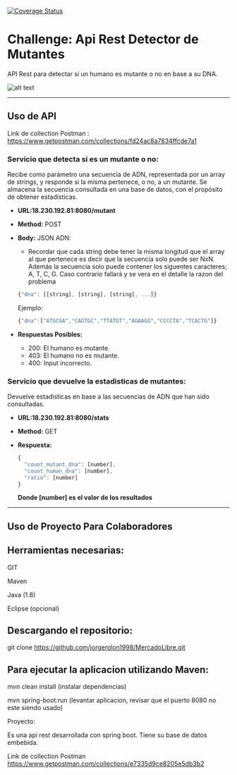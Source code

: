 [![Coverage Status](https://coveralls.io/repos/github/jorgerolon1998/MercadoLibre/badge.svg?branch=main)](https://coveralls.io/github/jorgerolon1998/MercadoLibre?branch=main)
# Challenge: Api Rest Detector de Mutantes

API Rest para detectar si un humano es mutante o no en base a su DNA. 

![alt text](https://cdn.hobbyconsolas.com/sites/navi.axelspringer.es/public/styles/1200/public/media/image/2019/03/magneto.jpg?itok=_9OggBiS)

_________________________________________________

## Uso de API

Link de collection Postman : https://www.getpostman.com/collections/fd24ac8a7834ffcde7a1 


### Servicio que detecta si es un mutante o no: 

Recibe como parámetro una secuencia de ADN, representada por un array de strings, y responde si la misma pertenece, o no, a un mutante. Se almacena la secuencia consultada en una base de datos, con el propósito de obtener estadísticas. 

- **URL:18.230.192.81:8080/mutant**

- **Method:** POST

- **Body:** JSON ADN:

  * Recordar que cada string debe tener la misma longitud que el array al que pertenece es decir que la secuencia solo puede ser NxN. Además la secuencia solo puede contener los siguentes caracteres; A, T, C, G. Caso contrario fallará y se vera en el detalle la razon del problema


  ```javascript
  {"dna": [[string], [string], [string], ...]}
  ```
  Ejemplo:

  ```javascript
  {"dna":["ATGCGA","CAGTGC","TTATGT","AGAAGG","CCCCTA","TCACTG"]}
  ``` 
 - **Respuestas Posibles:** 
  
    - 200: El humano es mutante. 
    - 403: El humano no es mutante.
    - 400: Input incorrecto. 
    

### Servicio que devuelve la estadisticas de mutantes:

Devuelve estadísticas en base a las secuencias de ADN que han sido consultadas. 

- **URL:18.230.192.81:8080/stats**

- **Method:** GET

- **Respuesta:** 

  ```javascript
  {
    "count_mutant_dna": [number],
    "count_human_dna": [number],
    "ratio": [number]
  }
  ```
  **Donde [number] es el valor de los resultados**
_________________________________________________

## Uso de Proyecto Para Colaboradores

## Herramientas necesarias:

GIT

Maven

Java (1.8)

Eclipse (opcional)

## Descargando el repositorio:

git clone https://github.com/jorgerolon1998/MercadoLibre.git

## Para ejecutar la aplicacion utilizando Maven:

mvn clean install (instalar dependencias)

mvn spring-boot:run (levantar aplicacion, revisar que el puerto 8080 no este siendo usado)

Proyecto:

Es una api rest desarrollada con spring boot. Tiene su base de datos embebida.

Link de collection Postman https://www.getpostman.com/collections/e7335d9ce8205e5db3b2



